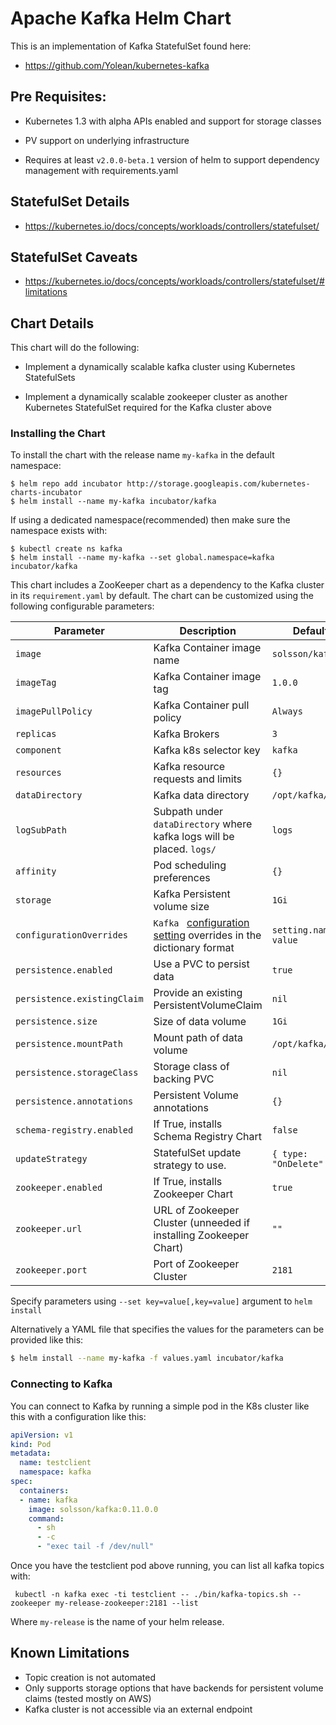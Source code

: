 # Apache Kafka Helm Chart

This is an implementation of Kafka StatefulSet found here:

 * https://github.com/Yolean/kubernetes-kafka

## Pre Requisites:

* Kubernetes 1.3 with alpha APIs enabled and support for storage classes

* PV support on underlying infrastructure

* Requires at least `v2.0.0-beta.1` version of helm to support
  dependency management with requirements.yaml

## StatefulSet Details

* https://kubernetes.io/docs/concepts/workloads/controllers/statefulset/

## StatefulSet Caveats

* https://kubernetes.io/docs/concepts/workloads/controllers/statefulset/#limitations

## Chart Details

This chart will do the following:

* Implement a dynamically scalable kafka cluster using Kubernetes StatefulSets

* Implement a dynamically scalable zookeeper cluster as another Kubernetes StatefulSet required for the Kafka cluster above

### Installing the Chart

To install the chart with the release name `my-kafka` in the default
namespace:

```
$ helm repo add incubator http://storage.googleapis.com/kubernetes-charts-incubator
$ helm install --name my-kafka incubator/kafka
```

If using a dedicated namespace(recommended) then make sure the namespace
exists with:

```
$ kubectl create ns kafka
$ helm install --name my-kafka --set global.namespace=kafka incubator/kafka
```

This chart includes a ZooKeeper chart as a dependency to the Kafka
cluster in its `requirement.yaml` by default. The chart can be customized using the
following configurable parameters:

| Parameter                      | Description                                                                                                     | Default                                                    |
| ------------------------------ | --------------------------------------------------------------------------------------------------------------- | ---------------------------------------------------------- |
| `image`                        | Kafka Container image name                                                                                      | `solsson/kafka`                                            |
| `imageTag`                     | Kafka Container image tag                                                                                       | `1.0.0`                                                    |
| `imagePullPolicy`              | Kafka Container pull policy                                                                                     | `Always`                                                   |
| `replicas`                     | Kafka Brokers                                                                                                   | `3`                                                        |
| `component`                    | Kafka k8s selector key                                                                                          | `kafka`                                                    |
| `resources`                    | Kafka resource requests and limits                                                                              | `{}`                                                       |
| `dataDirectory`                | Kafka data directory                                                                                            | `/opt/kafka/data`                                          |
| `logSubPath`                   | Subpath under `dataDirectory` where kafka logs will be placed. `logs/`                                          | `logs`                                                     |
| `affinity`                     | Pod scheduling preferences                                                                                      | `{}`                                                       |
| `storage`                      | Kafka Persistent volume size                                                                                    | `1Gi`                                                      |
| `configurationOverrides`       | `Kafka ` [configuration setting][brokerconfigs] overrides in the dictionary format                              | `setting.name: value` | `{}`                               |
| `persistence.enabled`          | Use a PVC to persist data                                                                                       | `true`                                                     |
| `persistence.existingClaim`    | Provide an existing PersistentVolumeClaim                                                                       | `nil`                                                      |
| `persistence.size`             | Size of data volume                                                                                             | `1Gi`                                                      |
| `persistence.mountPath`        | Mount path of data volume                                                                                       | `/opt/kafka/data`                                          |
| `persistence.storageClass`     | Storage class of backing PVC                                                                                    | `nil`                                                      |
| `persistence.annotations`      | Persistent Volume annotations                                                                                   | `{}`                                                       |
| `schema-registry.enabled`      | If True, installs Schema Registry Chart                                                                         | `false`                                                    |
| `updateStrategy`               | StatefulSet update strategy to use.                                                                             | `{ type: "OnDelete" }`                                     |
| `zookeeper.enabled`            | If True, installs Zookeeper Chart                                                                               | `true`                                                     |
| `zookeeper.url`                | URL of Zookeeper Cluster (unneeded if installing Zookeeper Chart)                                               | `""`                                                       |
| `zookeeper.port`               | Port of Zookeeper Cluster                                                                                       | `2181`                                                     |

Specify parameters using `--set key=value[,key=value]` argument to `helm install`

Alternatively a YAML file that specifies the values for the parameters can be provided like this:

```bash
$ helm install --name my-kafka -f values.yaml incubator/kafka
```

### Connecting to Kafka

You can connect to Kafka by running a simple pod in the K8s cluster like this with a configuration like this:

```yaml
apiVersion: v1
kind: Pod
metadata:
  name: testclient
  namespace: kafka
spec:
  containers:
  - name: kafka
    image: solsson/kafka:0.11.0.0
    command:
      - sh
      - -c
      - "exec tail -f /dev/null"
```

Once you have the testclient pod above running, you can list all kafka
topics with:

` kubectl -n kafka exec -ti testclient -- ./bin/kafka-topics.sh --zookeeper
my-release-zookeeper:2181 --list`

Where `my-release` is the name of your helm release.

## Known Limitations

* Topic creation is not automated
* Only supports storage options that have backends for persistent volume claims (tested mostly on AWS)
* Kafka cluster is not accessible via an external endpoint

[brokerconfigs]: https://kafka.apache.org/documentation/#brokerconfigs

